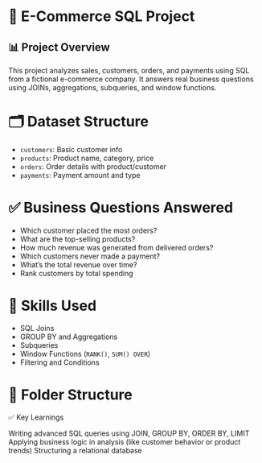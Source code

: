 # 🛒 E-Commerce SQL Project

## 📊 Project Overview
This project analyzes sales, customers, orders, and payments using SQL from a fictional e-commerce company. It answers real business questions using JOINs, aggregations, subqueries, and window functions.

# 🗂️ Dataset Structure
- `customers`: Basic customer info
- `products`: Product name, category, price
- `orders`: Order details with product/customer
- `payments`: Payment amount and type

# ✅ Business Questions Answered
- Which customer placed the most orders?
- What are the top-selling products?
- How much revenue was generated from delivered orders?
- Which customers never made a payment?
- What’s the total revenue over time?
- Rank customers by total spending

# 🧠 Skills Used
- SQL Joins
- GROUP BY and Aggregations
- Subqueries
- Window Functions (`RANK()`, `SUM() OVER`)
- Filtering and Conditions

# 📁 Folder Structure

✅ Key Learnings

Writing advanced SQL queries using JOIN, GROUP BY, ORDER BY, LIMIT
Applying business logic in analysis (like customer behavior or product trends)
Structuring a relational database




